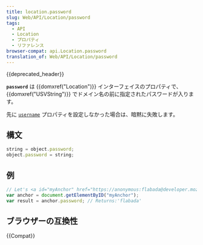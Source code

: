 ```yaml
---
title: location.password
slug: Web/API/Location/password
tags:
  - API
  - Location
  - プロパティ
  - リファレンス
browser-compat: api.Location.password
translation_of: Web/API/Location/password
---
```

{{deprecated_header}}

**`password`** は {{domxref("Location")}} インターフェイスのプロパティで、 {{domxref("USVString")}} でドメイン名の前に指定されたパスワードが入ります。

先に [`username`](/ja/docs/Web/API/Location/username) プロパティを設定しなかった場合は、暗黙に失敗します。

## 構文

```js
string = object.password;
object.password = string;
```

## 例

```js
// Let's <a id="myAnchor" href="https://anonymous:flabada@developer.mozilla.org/ja/docs/location.username"> be in the document
var anchor = document.getElementByID("myAnchor");
var result = anchor.password; // Returns:'flabada'
```

## ブラウザーの互換性

{{Compat}}

